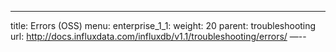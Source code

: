 ---
title: Errors (OSS)
menu:
  enterprise_1_1:
    weight: 20
    parent: troubleshooting
    url: http://docs.influxdata.com/influxdb/v1.1/troubleshooting/errors/
—--
